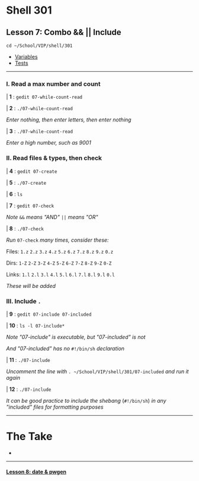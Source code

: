 # Shell 301
## Lesson 7: Combo && || Include

`cd ~/School/VIP/shell/301`

- [Variables](https://github.com/inkVerb/vip/blob/master/Cheat-Sheets/Variables.md)
- [Tests](https://github.com/inkVerb/vip/blob/master/Cheat-Sheets/Tests.md)

___

### I. Read a max number and count

| **1** : `gedit 07-while-count-read`

| **2** : `./07-while-count-read`

*Enter nothing, then enter letters, then enter nothing*

| **3** : `./07-while-count-read`

*Enter a high number, such as 9001*

### II. Read files & types, then check

| **4** : `gedit 07-create`

| **5** : `./07-create`

| **6** : `ls`

| **7** : `gedit 07-check`

*Note* `&&` *means "AND"* `||` *means "OR"*

| **8** : `./07-check`

*Run* `07-check` *many times, consider these:*

Files: `1.z` `2.z` `3.z` `4.z` `5.z` `6.z` `7.z` `8.z` `9.z` `0.z`

Dirs: `1-Z` `2-Z` `3-Z` `4-Z` `5-Z` `6-Z` `7-Z` `8-Z` `9-Z` `0-Z`

Links: `1.l` `2.l` `3.l` `4.l` `5.l` `6.l` `7.l` `8.l` `9.l` `0.l`

*These will be added*

### III. Include `.`

| **9** : `gedit 07-include 07-included`

| **10** : `ls -l 07-include*`

*Note "07-include" is executable, but "07-included" is not*

*And "07-included" has no* `#!/bin/sh` *declaration*

| **11** : `./07-include`

*Uncomment the line with* `. ~/School/VIP/shell/301/07-included` *and run it again*

| **12** : `./07-include`

*It can be good practice to include the shebang* (`#!/bin/sh`) *in any "included" files for formatting purposes*

___

# The Take

-

___

#### [Lesson 8: date & pwgen](https://github.com/inkVerb/vip/blob/master/301-shell/Lesson-08.md)
